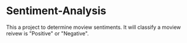 # Sentiment-Analysis

This a project to determine moview sentiments. It will classify a moview reivew is "Positive" or "Negative".
